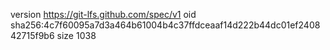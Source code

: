 version https://git-lfs.github.com/spec/v1
oid sha256:4c7f60095a7d3a464b61004b4c37ffdceaaf14d222b44dc01ef240842715f9b6
size 1038
